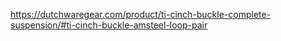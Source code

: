 https://dutchwaregear.com/product/ti-cinch-buckle-complete-suspension/#ti-cinch-buckle-amsteel-loop-pair